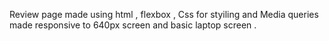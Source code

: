 Review page made using html , flexbox , Css for styiling and Media queries made responsive to 640px screen and basic laptop screen . 
